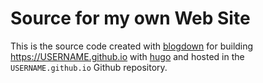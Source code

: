 # Source for my own Web Site

This is the source code created with [blogdown](https://bookdown.org/yihui/blogdown/) for building https://USERNAME.github.io with [hugo](https://gohugo.io) and hosted in the `USERNAME.github.io` Github repository.


